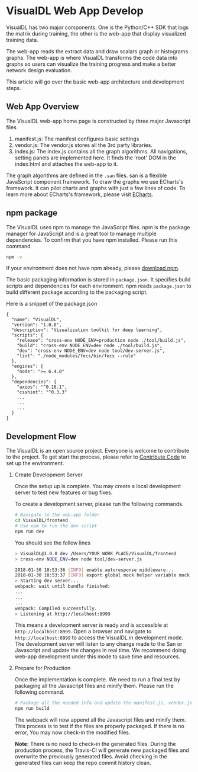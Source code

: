 # VisualDL Web App Develop

VisualDL has two major components. One is the Python/C++ SDK that logs the matrix during training,
the other is the web-app that display visualized training data.

The web-app reads the extract data and draw scalars graph or histograms graphs.
The web-app is where VisualDL transforms the code data into graphs so users can visualize the training progress and make a better network design evaluation.

This article will go over the basic web-app architecture and development steps.

## Web App Overview
The VisualDL web-app home page is constructed by three major Javascript files
1. manifest.js: The manifest configures basic settings  
1. vendor.js: The vendor.js stores all the 3rd party libraries.
1. index.js: The index.js contains all the graph algorithms. All navigations, setting panels are implemented here.
It finds the 'root' DOM in the index.html and attaches the web-app to it.

The graph algorithms are defined in the `.san` files. san is a flexible JavaScript component framework. To draw the graphs we use ECharts's framework. It can pilot charts and graphs with just a few lines of code.
To learn more about ECharts's framework, please visit [ECharts](https://ecomfe.github.io/echarts-doc/public/en/index.html).

## npm package
The VisualDL uses npm to manage the JavaScript files. npm is the package manager for JavaScript and is a great tool to manage multiple dependencies. To confirm that you have npm installed. Please run this command
``` bash
npm -v
```
If your environment does not have npm already, please [download npm](https://www.npmjs.com/get-npm).

The basic packaging information is stored in `package.json`. It specifies build scripts and dependencies for each environment.
npm reads `package.json` to build different package according to the packaging script.

Here is a snippet of the package.json
```
{
  "name": "VisualDL",
  "version": "1.0.0",
  "description": "Visualization toolkit for deep learning",
  "scripts": {
    "release": "cross-env NODE_ENV=production node ./tool/build.js",
    "build": "cross-env NODE_ENV=dev node ./tool/build.js",
    "dev": "cross-env NODE_ENV=dev node tool/dev-server.js",
    "lint": "./node_modules/fecs/bin/fecs --rule"
  },
  "engines": {
    "node": ">= 6.4.0"
  },
  "dependencies": {
    "axios": "^0.16.1",
    "csshint": "^0.3.3"
    ...
    ...
    ...
  }
}
```


## Development Flow
The VisualDL is an open source project. Everyone is welcome to contribute to the project. To get start the process, please refer to [Contribute Code](contribute_code_en.md) to set up the environment.

1. Create Development Server

    Once the setup up is complete. You may create a local development server to test new features or bug fixes.

    To create a development server, please run the following commands.

    ```bash
    # Navigate to the web-app folder
    cd VisualDL/frontend
    # Use npm to run the dev script
    npm run dev
    ```

    You should see the follow lines
    ```bash
    > VisualDL@1.0.0 dev /Users/YOUR_WORK_PLACE/VisualDL/frontend
    > cross-env NODE_ENV=dev node tool/dev-server.js

    2018-01-30 18:53:36 [INFO] enable autoresponse middleware...
    2018-01-30 18:53:37 [INFO] export global mock helper variable mock
    > Starting dev server...
    webpack: wait until bundle finished:
    ...
    ...
    ...
    webpack: Compiled successfully.
    > Listening at http://localhost:8999
    ```

    This means a development server is ready and is accessible at `http://localhost:8999`. Open a browser and navigate to `http://localhost:8999` to access the VisualDL in development mode.
    The development server will listen to any change made to the San or Javascript and update the changes in real time. We recommend doing web-app development under this mode to save time and resources.

1. Prepare for Production

    Once the implementation is complete. We need to run a final test by packaging all the Javascript files and minify them. Please run the following command.

    ```bash
    # Package all the needed info and update the manifest.js, vendor.js and index.js
    npm run build
    ```

    The webpack will now append all the Javascript files and minify them. This process is to test if the files are properly packaged.
    If there is no error, You may now check-in the modified files.

    **Note:** There is no need to check-in the generated files.
    During the production process, the Travis-CI will generate new packaged files and overwrite the previously generated files. Avoid checking in the generated files can keep the repo commit history clean.
